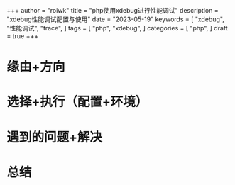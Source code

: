 +++
author = "roiwk"
title = "php使用xdebug进行性能调试"
description = "xdebug性能调试配置与使用"
date = "2023-05-19"
keywords = [
    "xdebug",
    "性能调试",
    "trace",
]
tags = [
    "php",
    "xdebug",
]
categories = [
    "php",
]
draft = true
+++

# 缘由+方向

# 选择+执行（配置+环境）

# 遇到的问题+解决

# 总结